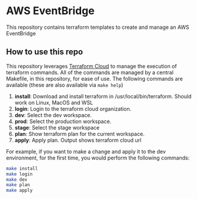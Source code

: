 # AWS EventBridge

This repository contains terraform templates to create and manage an AWS EventBridge

## How to use this repo

This repository leverages [Terraform Cloud](https://app.terraform.io/app/organizations) to manage the execution of terraform commands. All of the commands are managed by a central Makefile, in this repository, for ease of use. The following commands are available (these are also available via ```make help```)

1. **install**:                        Download and install terraform in /usr/local/bin/terraform. Should work on Linux, MacOS and WSL
2. **login**:                          Login to the terraform cloud organization.
3. **dev**:                            Select the dev workspace.
4. **prod**:                           Select the production workspace.
5. **stage**:                          Select the stage workspace
6. **plan**:                           Show terraform plan for the current workspace.
7. **apply**:                          Apply plan. Output shows terraform cloud url

For example, if you want to make a change and apply it to the dev environment, for the first time, you would perform the following commands:

```bash
make install
make login
make dev
make plan
make apply
```
